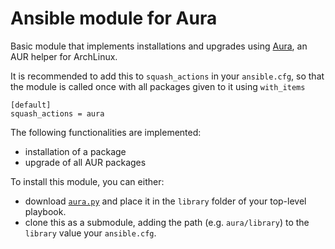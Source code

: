 # Ansible module for Aura

Basic module that implements installations and upgrades using [Aura](https://github.com/aurapm/aura), an AUR helper for ArchLinux.

It is recommended to add this to `squash_actions` in your `ansible.cfg`, so that the module is called once with all packages given to it using `with_items`

```
[default]
squash_actions = aura
```

The following functionalities are implemented:

 - installation of a package
 - upgrade of all AUR packages

To install this module, you can either:

 - download [`aura.py`](library/aura.py) and place it in the `library` folder of your top-level playbook.
 - clone this as a submodule, adding the path (e.g. `aura/library`) to the `library` value your `ansible.cfg`.
